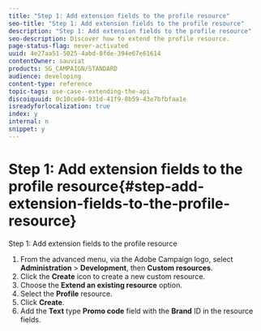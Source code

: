 ```yaml
---
title: "Step 1: Add extension fields to the profile resource"
seo-title: "Step 1: Add extension fields to the profile resource"
description: "Step 1: Add extension fields to the profile resource"
seo-description: Discover how to extend the profile resource.
page-status-flag: never-activated
uuid: 4e27aa51-5025-4abd-8fde-394e67e61614
contentOwner: sauviat
products: SG_CAMPAIGN/STANDARD
audience: developing
content-type: reference
topic-tags: use-case--extending-the-api
discoiquuid: 0c10ce04-931d-41f9-8b59-43e7bfbfaa1e
isreadyforlocalization: true
index: y
internal: n
snippet: y
---
```


# Step 1: Add extension fields to the profile resource{#step-add-extension-fields-to-the-profile-resource}

Step 1: Add extension fields to the profile resource

1. From the advanced menu, via the Adobe Campaign logo, select **Administration** > **Development**, then **Custom resources**.
1. Click the **Create** icon to create a new custom resource.
1. Choose the **Extend an existing resource** option.
1. Select the **Profile** resource.
1. Click **Create**.
1. Add the **Text** type **Promo code** field with the **Brand** ID in the resource fields.

